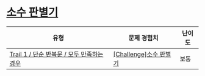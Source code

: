 # [소수 판별기](https://www.codetree.ai/trails/complete/curated-cards/challenge-prime-number-discriminator)

|유형|문제 경험치|난이도|
|---|---|---|
|[Trail 1 / 단순 반복문 / 모두 만족하는 경우](https://www.codetree.ai/trail-info/novice-low/)|[[Challenge]소수 판별기](https://www.codetree.ai/trails/complete/curated-cards/challenge-prime-number-discriminator/)|보통|

